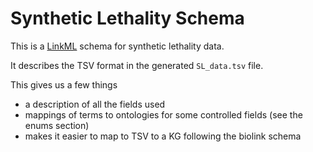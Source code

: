 # Synthetic Lethality Schema

This is a [LinkML](https://github.com/biolink/biolinkml/) schema for synthetic lethality data.

It describes the TSV format in the generated `SL_data.tsv` file.

This gives us a few things

 - a description of all the fields used
 - mappings of terms to ontologies for some controlled fields (see the enums section)
 - makes it easier to map to TSV to a KG following the biolink schema
